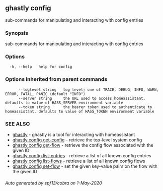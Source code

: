 ## ghastly config

sub-commands for manipulating and interacting with config entries

### Synopsis

sub-commands for manipulating and interacting with config entries

### Options

```
  -h, --help   help for config
```

### Options inherited from parent commands

```
      --loglevel string   log level; one of TRACE, DEBUG, INFO, WARN, ERROR, FATAL, PANIC (default "INFO")
      --server string     the URL used to access homeassistant. defaults to value of HASS_SERVER environment variable
      --token string      the bearer token used to authenticate to homeassistant. defaults to value of HASS_TOKEN environment variable
```

### SEE ALSO

* [ghastly](ghastly.md)	 - ghastly is a tool for interacting with homeassistant
* [ghastly config get-config](ghastly_config_get-config.md)	 - retrieve the top-level system config
* [ghastly config get-flow](ghastly_config_get-flow.md)	 - retrieve the config flow associated with the given ID
* [ghastly config list-entries](ghastly_config_list-entries.md)	 - retrieve a list of all known config entries
* [ghastly config list-flows](ghastly_config_list-flows.md)	 - retrieve a list of all known config flows
* [ghastly config set-flow](ghastly_config_set-flow.md)	 - set the given key-value pairs on the flow with the given ID

###### Auto generated by spf13/cobra on 1-May-2020
